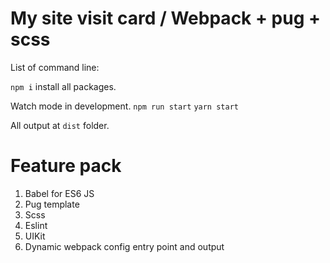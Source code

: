 # My site visit card / Webpack + pug + scss

List of command line:

`npm i` install all packages.

Watch mode in development.
`npm run start`
`yarn start`

All output at `dist` folder.  

# Feature pack
1. Babel for ES6 JS
2. Pug template 
3. Scss 
4. Eslint
5. UIKit
6. Dynamic webpack config entry point and output 



